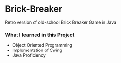 # Brick-Breaker
Retro version of old-school Brick Breaker Game in Java

### What I learned in this Project

- Object Oriented Programming
- Implementation of Swing
- Java Proficiency

